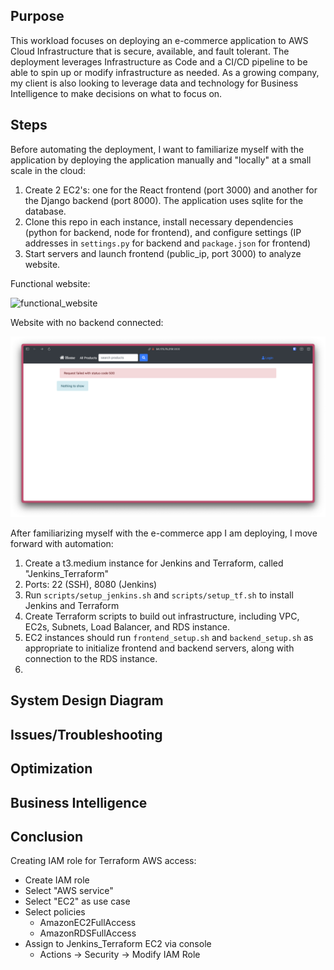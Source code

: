 ## Purpose

This workload focuses on deploying an e-commerce application to AWS Cloud Infrastructure that is secure, available, and fault tolerant. The deployment leverages Infrastructure as Code and a CI/CD pipeline to be able to spin up or modify infrastructure as needed. As a growing company, my client is also looking to leverage data and technology for Business Intelligence to make decisions on what to focus on.

## Steps

Before automating the deployment, I want to familiarize myself with the application by deploying the application manually and "locally" at a small scale in the cloud:

1. Create 2 EC2's: one for the React frontend (port 3000) and another for the Django backend (port 8000). The application uses sqlite for the database.
2. Clone this repo in each instance, install necessary dependencies (python for backend, node for frontend), and configure settings (IP addresses in `settings.py` for backend and `package.json` for frontend)
3. Start servers and launch frontend (public_ip, port 3000) to analyze website.

Functional website:

![functional_website](screenshots/functional_website.png)

Website with no backend connected:

![disfunctional_website](screenshots/disfunctional_website.png)

After familiarizing myself with the e-commerce app I am deploying, I move forward with automation:

1. Create a t3.medium instance for Jenkins and Terraform, called "Jenkins_Terraform"
  1. Ports: 22 (SSH), 8080 (Jenkins)
  2. Run `scripts/setup_jenkins.sh` and `scripts/setup_tf.sh` to install Jenkins and Terraform
2. Create Terraform scripts to build out infrastructure, including VPC, EC2s, Subnets, Load Balancer, and RDS instance.
  1. EC2 instances should run `frontend_setup.sh` and `backend_setup.sh` as appropriate to initialize frontend and backend servers, along with connection to the RDS instance.
3.

## System Design Diagram

## Issues/Troubleshooting

## Optimization

## Business Intelligence

## Conclusion

Creating IAM role for Terraform AWS access:

- Create IAM role
- Select "AWS service"
- Select "EC2" as use case
- Select policies
 	- AmazonEC2FullAccess
 	- AmazonRDSFullAccess
- Assign to Jenkins_Terraform EC2 via console
 	- Actions -> Security -> Modify IAM Role
